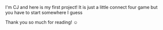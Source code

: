 I'm CJ and here is my first project!
It is just a little connect four game but you have to start somewhere I guess

Thank you so much for reading! ☺